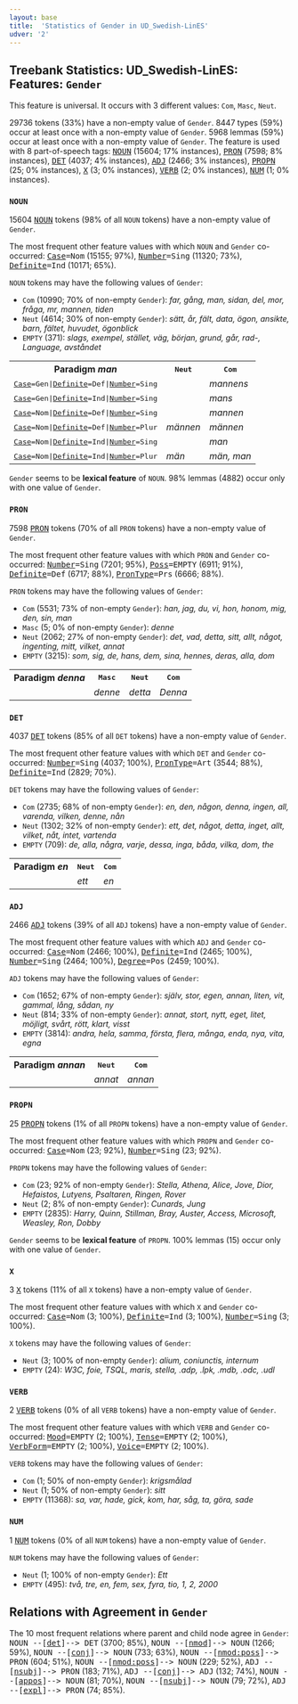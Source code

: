 ```yaml
---
layout: base
title:  'Statistics of Gender in UD_Swedish-LinES'
udver: '2'
---
```


## Treebank Statistics: UD_Swedish-LinES: Features: `Gender`

This feature is universal.
It occurs with 3 different values: `Com`, `Masc`, `Neut`.

29736 tokens (33%) have a non-empty value of `Gender`.
8447 types (59%) occur at least once with a non-empty value of `Gender`.
5968 lemmas (59%) occur at least once with a non-empty value of `Gender`.
The feature is used with 8 part-of-speech tags: <tt><a href="sv_lines-pos-NOUN.html">NOUN</a></tt> (15604; 17% instances), <tt><a href="sv_lines-pos-PRON.html">PRON</a></tt> (7598; 8% instances), <tt><a href="sv_lines-pos-DET.html">DET</a></tt> (4037; 4% instances), <tt><a href="sv_lines-pos-ADJ.html">ADJ</a></tt> (2466; 3% instances), <tt><a href="sv_lines-pos-PROPN.html">PROPN</a></tt> (25; 0% instances), <tt><a href="sv_lines-pos-X.html">X</a></tt> (3; 0% instances), <tt><a href="sv_lines-pos-VERB.html">VERB</a></tt> (2; 0% instances), <tt><a href="sv_lines-pos-NUM.html">NUM</a></tt> (1; 0% instances).

### `NOUN`

15604 <tt><a href="sv_lines-pos-NOUN.html">NOUN</a></tt> tokens (98% of all `NOUN` tokens) have a non-empty value of `Gender`.

The most frequent other feature values with which `NOUN` and `Gender` co-occurred: <tt><a href="sv_lines-feat-Case.html">Case</a></tt><tt>=Nom</tt> (15155; 97%), <tt><a href="sv_lines-feat-Number.html">Number</a></tt><tt>=Sing</tt> (11320; 73%), <tt><a href="sv_lines-feat-Definite.html">Definite</a></tt><tt>=Ind</tt> (10171; 65%).

`NOUN` tokens may have the following values of `Gender`:

* `Com` (10990; 70% of non-empty `Gender`): <em>far, gång, man, sidan, del, mor, fråga, mr, mannen, tiden</em>
* `Neut` (4614; 30% of non-empty `Gender`): <em>sätt, år, fält, data, ögon, ansikte, barn, fältet, huvudet, ögonblick</em>
* `EMPTY` (371): <em>slags, exempel, stället, väg, början, grund, går, rad-, Language, avståndet</em>

<table>
  <tr><th>Paradigm <i>man</i></th><th><tt>Neut</tt></th><th><tt>Com</tt></th></tr>
  <tr><td><tt><tt><a href="sv_lines-feat-Case.html">Case</a></tt><tt>=Gen</tt>|<tt><a href="sv_lines-feat-Definite.html">Definite</a></tt><tt>=Def</tt>|<tt><a href="sv_lines-feat-Number.html">Number</a></tt><tt>=Sing</tt></tt></td><td></td><td><em>mannens</em></td></tr>
  <tr><td><tt><tt><a href="sv_lines-feat-Case.html">Case</a></tt><tt>=Gen</tt>|<tt><a href="sv_lines-feat-Definite.html">Definite</a></tt><tt>=Ind</tt>|<tt><a href="sv_lines-feat-Number.html">Number</a></tt><tt>=Sing</tt></tt></td><td></td><td><em>mans</em></td></tr>
  <tr><td><tt><tt><a href="sv_lines-feat-Case.html">Case</a></tt><tt>=Nom</tt>|<tt><a href="sv_lines-feat-Definite.html">Definite</a></tt><tt>=Def</tt>|<tt><a href="sv_lines-feat-Number.html">Number</a></tt><tt>=Sing</tt></tt></td><td></td><td><em>mannen</em></td></tr>
  <tr><td><tt><tt><a href="sv_lines-feat-Case.html">Case</a></tt><tt>=Nom</tt>|<tt><a href="sv_lines-feat-Definite.html">Definite</a></tt><tt>=Def</tt>|<tt><a href="sv_lines-feat-Number.html">Number</a></tt><tt>=Plur</tt></tt></td><td><em>männen</em></td><td><em>männen</em></td></tr>
  <tr><td><tt><tt><a href="sv_lines-feat-Case.html">Case</a></tt><tt>=Nom</tt>|<tt><a href="sv_lines-feat-Definite.html">Definite</a></tt><tt>=Ind</tt>|<tt><a href="sv_lines-feat-Number.html">Number</a></tt><tt>=Sing</tt></tt></td><td></td><td><em>man</em></td></tr>
  <tr><td><tt><tt><a href="sv_lines-feat-Case.html">Case</a></tt><tt>=Nom</tt>|<tt><a href="sv_lines-feat-Definite.html">Definite</a></tt><tt>=Ind</tt>|<tt><a href="sv_lines-feat-Number.html">Number</a></tt><tt>=Plur</tt></tt></td><td><em>män</em></td><td><em>män, man</em></td></tr>
</table>

`Gender` seems to be **lexical feature** of `NOUN`. 98% lemmas (4882) occur only with one value of `Gender`.

### `PRON`

7598 <tt><a href="sv_lines-pos-PRON.html">PRON</a></tt> tokens (70% of all `PRON` tokens) have a non-empty value of `Gender`.

The most frequent other feature values with which `PRON` and `Gender` co-occurred: <tt><a href="sv_lines-feat-Number.html">Number</a></tt><tt>=Sing</tt> (7201; 95%), <tt><a href="sv_lines-feat-Poss.html">Poss</a></tt><tt>=EMPTY</tt> (6911; 91%), <tt><a href="sv_lines-feat-Definite.html">Definite</a></tt><tt>=Def</tt> (6717; 88%), <tt><a href="sv_lines-feat-PronType.html">PronType</a></tt><tt>=Prs</tt> (6666; 88%).

`PRON` tokens may have the following values of `Gender`:

* `Com` (5531; 73% of non-empty `Gender`): <em>han, jag, du, vi, hon, honom, mig, den, sin, man</em>
* `Masc` (5; 0% of non-empty `Gender`): <em>denne</em>
* `Neut` (2062; 27% of non-empty `Gender`): <em>det, vad, detta, sitt, allt, något, ingenting, mitt, vilket, annat</em>
* `EMPTY` (3215): <em>som, sig, de, hans, dem, sina, hennes, deras, alla, dom</em>

<table>
  <tr><th>Paradigm <i>denna</i></th><th><tt>Masc</tt></th><th><tt>Neut</tt></th><th><tt>Com</tt></th></tr>
  <tr><td><tt></tt></td><td><em>denne</em></td><td><em>detta</em></td><td><em>Denna</em></td></tr>
</table>

### `DET`

4037 <tt><a href="sv_lines-pos-DET.html">DET</a></tt> tokens (85% of all `DET` tokens) have a non-empty value of `Gender`.

The most frequent other feature values with which `DET` and `Gender` co-occurred: <tt><a href="sv_lines-feat-Number.html">Number</a></tt><tt>=Sing</tt> (4037; 100%), <tt><a href="sv_lines-feat-PronType.html">PronType</a></tt><tt>=Art</tt> (3544; 88%), <tt><a href="sv_lines-feat-Definite.html">Definite</a></tt><tt>=Ind</tt> (2829; 70%).

`DET` tokens may have the following values of `Gender`:

* `Com` (2735; 68% of non-empty `Gender`): <em>en, den, någon, denna, ingen, all, varenda, vilken, denne, nån</em>
* `Neut` (1302; 32% of non-empty `Gender`): <em>ett, det, något, detta, inget, allt, vilket, nåt, intet, vartenda</em>
* `EMPTY` (709): <em>de, alla, några, varje, dessa, inga, båda, vilka, dom, the</em>

<table>
  <tr><th>Paradigm <i>en</i></th><th><tt>Neut</tt></th><th><tt>Com</tt></th></tr>
  <tr><td><tt></tt></td><td><em>ett</em></td><td><em>en</em></td></tr>
</table>

### `ADJ`

2466 <tt><a href="sv_lines-pos-ADJ.html">ADJ</a></tt> tokens (39% of all `ADJ` tokens) have a non-empty value of `Gender`.

The most frequent other feature values with which `ADJ` and `Gender` co-occurred: <tt><a href="sv_lines-feat-Case.html">Case</a></tt><tt>=Nom</tt> (2466; 100%), <tt><a href="sv_lines-feat-Definite.html">Definite</a></tt><tt>=Ind</tt> (2465; 100%), <tt><a href="sv_lines-feat-Number.html">Number</a></tt><tt>=Sing</tt> (2464; 100%), <tt><a href="sv_lines-feat-Degree.html">Degree</a></tt><tt>=Pos</tt> (2459; 100%).

`ADJ` tokens may have the following values of `Gender`:

* `Com` (1652; 67% of non-empty `Gender`): <em>själv, stor, egen, annan, liten, vit, gammal, lång, sådan, ny</em>
* `Neut` (814; 33% of non-empty `Gender`): <em>annat, stort, nytt, eget, litet, möjligt, svårt, rött, klart, visst</em>
* `EMPTY` (3814): <em>andra, hela, samma, första, flera, många, enda, nya, vita, egna</em>

<table>
  <tr><th>Paradigm <i>annan</i></th><th><tt>Neut</tt></th><th><tt>Com</tt></th></tr>
  <tr><td><tt></tt></td><td><em>annat</em></td><td><em>annan</em></td></tr>
</table>

### `PROPN`

25 <tt><a href="sv_lines-pos-PROPN.html">PROPN</a></tt> tokens (1% of all `PROPN` tokens) have a non-empty value of `Gender`.

The most frequent other feature values with which `PROPN` and `Gender` co-occurred: <tt><a href="sv_lines-feat-Case.html">Case</a></tt><tt>=Nom</tt> (23; 92%), <tt><a href="sv_lines-feat-Number.html">Number</a></tt><tt>=Sing</tt> (23; 92%).

`PROPN` tokens may have the following values of `Gender`:

* `Com` (23; 92% of non-empty `Gender`): <em>Stella, Athena, Alice, Jove, Dior, Hefaistos, Lutyens, Psaltaren, Ringen, Rover</em>
* `Neut` (2; 8% of non-empty `Gender`): <em>Cunards, Jung</em>
* `EMPTY` (2835): <em>Harry, Quinn, Stillman, Bray, Auster, Access, Microsoft, Weasley, Ron, Dobby</em>

`Gender` seems to be **lexical feature** of `PROPN`. 100% lemmas (15) occur only with one value of `Gender`.

### `X`

3 <tt><a href="sv_lines-pos-X.html">X</a></tt> tokens (11% of all `X` tokens) have a non-empty value of `Gender`.

The most frequent other feature values with which `X` and `Gender` co-occurred: <tt><a href="sv_lines-feat-Case.html">Case</a></tt><tt>=Nom</tt> (3; 100%), <tt><a href="sv_lines-feat-Definite.html">Definite</a></tt><tt>=Ind</tt> (3; 100%), <tt><a href="sv_lines-feat-Number.html">Number</a></tt><tt>=Sing</tt> (3; 100%).

`X` tokens may have the following values of `Gender`:

* `Neut` (3; 100% of non-empty `Gender`): <em>alium, coniunctis, internum</em>
* `EMPTY` (24): <em>W3C, foie, TSQL, maris, stella, .adp, .lpk, .mdb, .odc, .udl</em>

### `VERB`

2 <tt><a href="sv_lines-pos-VERB.html">VERB</a></tt> tokens (0% of all `VERB` tokens) have a non-empty value of `Gender`.

The most frequent other feature values with which `VERB` and `Gender` co-occurred: <tt><a href="sv_lines-feat-Mood.html">Mood</a></tt><tt>=EMPTY</tt> (2; 100%), <tt><a href="sv_lines-feat-Tense.html">Tense</a></tt><tt>=EMPTY</tt> (2; 100%), <tt><a href="sv_lines-feat-VerbForm.html">VerbForm</a></tt><tt>=EMPTY</tt> (2; 100%), <tt><a href="sv_lines-feat-Voice.html">Voice</a></tt><tt>=EMPTY</tt> (2; 100%).

`VERB` tokens may have the following values of `Gender`:

* `Com` (1; 50% of non-empty `Gender`): <em>krigsmålad</em>
* `Neut` (1; 50% of non-empty `Gender`): <em>sitt</em>
* `EMPTY` (11368): <em>sa, var, hade, gick, kom, har, såg, ta, göra, sade</em>

### `NUM`

1 <tt><a href="sv_lines-pos-NUM.html">NUM</a></tt> tokens (0% of all `NUM` tokens) have a non-empty value of `Gender`.

`NUM` tokens may have the following values of `Gender`:

* `Neut` (1; 100% of non-empty `Gender`): <em>Ett</em>
* `EMPTY` (495): <em>två, tre, en, fem, sex, fyra, tio, 1, 2, 2000</em>

## Relations with Agreement in `Gender`

The 10 most frequent relations where parent and child node agree in `Gender`:
<tt>NOUN --[<tt><a href="sv_lines-dep-det.html">det</a></tt>]--> DET</tt> (3700; 85%),
<tt>NOUN --[<tt><a href="sv_lines-dep-nmod.html">nmod</a></tt>]--> NOUN</tt> (1266; 59%),
<tt>NOUN --[<tt><a href="sv_lines-dep-conj.html">conj</a></tt>]--> NOUN</tt> (733; 63%),
<tt>NOUN --[<tt><a href="sv_lines-dep-nmod-poss.html">nmod:poss</a></tt>]--> PRON</tt> (604; 51%),
<tt>NOUN --[<tt><a href="sv_lines-dep-nmod-poss.html">nmod:poss</a></tt>]--> NOUN</tt> (229; 52%),
<tt>ADJ --[<tt><a href="sv_lines-dep-nsubj.html">nsubj</a></tt>]--> PRON</tt> (183; 71%),
<tt>ADJ --[<tt><a href="sv_lines-dep-conj.html">conj</a></tt>]--> ADJ</tt> (132; 74%),
<tt>NOUN --[<tt><a href="sv_lines-dep-appos.html">appos</a></tt>]--> NOUN</tt> (81; 70%),
<tt>NOUN --[<tt><a href="sv_lines-dep-nsubj.html">nsubj</a></tt>]--> NOUN</tt> (79; 72%),
<tt>ADJ --[<tt><a href="sv_lines-dep-expl.html">expl</a></tt>]--> PRON</tt> (74; 85%).

